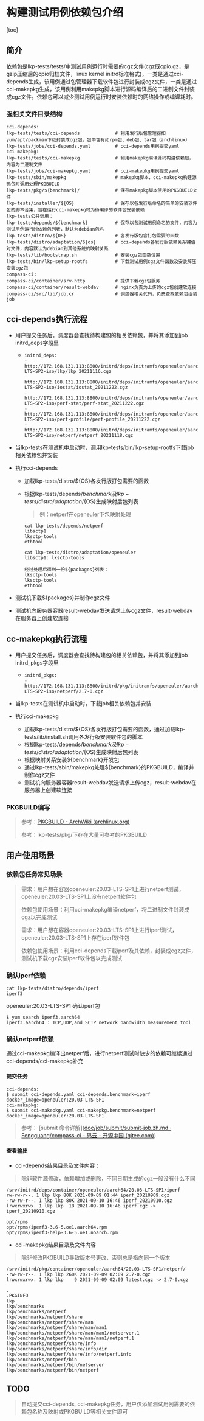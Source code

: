 # 构建测试用例依赖包介绍

[toc]

## 简介

依赖包是lkp-tests/tests/中测试用例运行时需要的cgz文件(cgz既cpio.gz，是gzip压缩后的cpio归档文件，linux kernel initrd标准格式)，一类是通过cci-depends生成，该用例通过包管理器下载软件包进行封装成cgz文件，一类是通过cci-makepkg生成，该用例利用makepkg脚本进行源码编译后的二进制文件封装成cgz文件。依赖包可以减少测试用例运行时安装依赖时的网络操作或编译耗时。

### 强相关文件目录结构

```shell
cci-depends:
lkp-tests/tests/cci-depends             # 利用发行版包管理器如yum/apt/packman下载封装成cgz包，包中含有如rpm包、deb包、tar包（archlinux）
lkp-tests/jobs/cci-depends.yaml         # cci-depends用例提交yaml
cci-makepkg:
lkp-tests/tests/cci-makepkg             # 利用makepkg编译源码构建依赖包，内容为二进制文件
lkp-tests/jobs/cci-makepkg.yaml         # cci-makepkg用例提交yaml
lkp-tests/sbin/makepkg                  # makepkg脚本，cci-makepkg构建源码包时调用处理PKGBUILD
lkp-tests/pkg/${benchmark}/             # 保存makepkg脚本使用的PKGBUILD文件
lkp-tests/installer/${OS}               # 保存以各发行版命名的简单的安装软件包的脚本合集，旨在运行cci-makepkg时为待编译的软件包安装依赖
lkp-tests公共调用：
lkp-tests/depends/${benchmark}          # 保存以各测试用例命名的文件，内容为测试用例运行时依赖包列表，默认为debian包名
lkp-tests/distro/${OS}                  # 各发行版包含打包需要的函数
lkp-tests/distro/adaptation/${os}       # cci-depends各发行版依赖关系键值对文件，内容默认为debian到其他系统的映射关系
lkp-tests/lib/bootstrap.sh              # 安装cgz包函数位置
lkp-tests/bin/lkp-setup-rootfs          # 下载测试用例cgz文件函数及安装解压安装cgz包
compass-ci：
compass-ci/container/srv-http           # 提供下载cgz包服务
compass-ci/container/result-webdav      # nginx负责为上传的cgz包创建软连接
compass-ci/src/lib/job.cr               # 调度器相关代码，负责查找依赖包组装job
```

## cci-depends执行流程

- 用户提交任务后，调度器会查找待构建包的相关依赖包，并将其添加到job initrd_deps字段里

  - ```
    initrd_deps:
    - http://172.168.131.113:8800/initrd/deps/initramfs/openeuler/aarch64/20.03-LTS-SP2-iso/lkp/lkp_20211116.cgz
    - http://172.168.131.113:8800/initrd/deps/initramfs/openeuler/aarch64/20.03-LTS-SP2-iso/iostat/iostat_20211222.cgz
    - http://172.168.131.113:8800/initrd/deps/initramfs/openeuler/aarch64/20.03-LTS-SP2-iso/perf-stat/perf-stat_20211222.cgz
    - http://172.168.131.113:8800/initrd/deps/initramfs/openeuler/aarch64/20.03-LTS-SP2-iso/perf-profile/perf-profile_20211222.cgz
    - http://172.168.131.113:8800/initrd/deps/initramfs/openeuler/aarch64/20.03-LTS-SP2-iso/netperf/netperf_20211118.cgz
    ```


- 当lkp-tests在测试机中启动时，调用lkp-tests/bin/lkp-setup-rootfs下载job相关依赖包并安装

- 执行cci-depends

  - 加载lkp-tests/distro/${OS}各发行版打包需要的函数
  - 根据lkp-tests/depends/${benchmark}及lkp-tests/distro/adaptation/${OS}生成映射后包列表
  	
  	>例：netperf在openeuler下包映射处理

  	```shell
  	cat lkp-tests/depends/netperf
  	libsctp1
  	lksctp-tools
  	ethtool
  	```
  	```shell
  	cat lkp-tests/distro/adaptation/openeuler
  	libsctp1: lksctp-tools
  	```

  	```
  	经过处理后得到一份${packages}列表：
  	lksctp-tools
  	lksctp-tools
  	ethtool
  	```

- 测试机下载${packages}并制作cgz文件

- 测试机向服务器容器result-webdav发送请求上传cgz文件，result-webdav在服务器上创建软连接

## cc-makepkg执行流程

- 用户提交任务后，调度器会查找待构建包的相关依赖包，并将其添加到job initrd_pkgs字段里

  - ```
    initrd_pkgs:
    - http://172.168.131.113:8800/initrd/pkg/initramfs/openeuler/aarch64/20.03-LTS-SP2-iso/netperf/2.7-0.cgz
    ```

- 当lkp-tests在测试机中启动时，下载job相关依赖包并安装

- 执行cci-makepkg
  - 加载lkp-tests/distro/${OS}各发行版打包需要的函数，通过加载lkp-tests/lib/install.sh调用各发行版安装软件包的脚本
  - 根据lkp-tests/depends/${benchmark}及lkp-tests/distro/adaptation/${OS}生成映射后包列表
  - 根据映射关系安装${benchmark}开发包
  - 通过lkp-tests/sbin/makepkg处理${benchmark}的PKGBUILD，编译并制作cgz文件
  - 测试机向服务器容器result-webdav发送请求上传cgz，result-webdav在服务器上创建软连接

### PKGBUILD编写

> 参考：[PKGBUILD - ArchWiki (archlinux.org)](https://wiki.archlinux.org/title/PKGBUILD)
>
> 参考：lkp-tests/pkg/下存在大量可参考的PKGBUILD

## 用户使用场景

### 依赖包任务常见场景

> 需求：用户想在容器openeuler:20.03-LTS-SP1上进行netperf测试，openeuler:20.03-LTS-SP1上没有netperf软件包
>
> 依赖包使用场景：利用cci-makepkg编译netperf，将二进制文件封装成cgz以完成测试
>
> 需求：用户想在容器openeuler:20.03-LTS-SP1上进行iperf测试，openeuler:20.03-LTS-SP1上存在iperf软件包
>
> 依赖包使用场景：利用cci-depends下载iperf及其依赖，封装成cgz文件，测试机下载cgz安装iperf软件包以完成测试

### 确认iperf依赖

```
cat lkp-tests/distro/depends/iperf
iperf3
```

openeuler:20.03-LTS-SP1 确认iperf包

```
$ yum search iperf3.aarch64
iperf3.aarch64 : TCP,UDP,and SCTP network bandwidth measurement tool
```

### 确认netperf依赖

通过cci-makepkg编译出netperf后，进行netperf测试时缺少的依赖可继续通过cci-depends/cci-makepkg补充

#### 提交任务

```shell
cci-depends: 
$ submit cci-depends.yaml cci-depends.benchmark=iperf docker_image=openeuler:20.03-LTS-SP1
cci-makepkg: 
$ submit cci-makepkg.yaml cci-makepkg.benchmark=netperf docker_image=openeuler:20.03-LTS-SP1
```

> 参考： [submit 命令详解]([doc/job/submit/submit-job.zh.md · Fengguang/compass-ci - 码云 - 开源中国 (gitee.com)](https://gitee.com/wu_fengguang/compass-ci/blob/master/doc/job/submit/submit-job.zh.md))

#### 查看输出

- cci-depends结果目录及文件内容：

> 除非软件源修改，依赖增加或删除，不同日期生成的cgz一般没有什么不同

```
/srv/initrd/deps/container/openeuler/aarch64/20.03-LTS-SP1/iperf
rw-rw-r--. 1 lkp lkp 80K 2021-09-09 01:44 iperf_20210909.cgz
-rw-rw-r--. 1 lkp lkp 80K 2021-09-10 16:46 iperf_20210910.cgz
lrwxrwxrwx. 1 lkp lkp  18 2021-09-10 16:46 iperf.cgz -> iperf_20210910.cgz
```

```shell
opt/rpms
opt/rpms/iperf3-3.6-5.oe1.aarch64.rpm
opt/rpms/iperf3-help-3.6-5.oe1.noarch.rpm
```

- cci-makepkg结果目录及文件内容

> 除非修改PKGBUILD导致版本号更改，否则总是指向同一个版本

```
/srv/initrd/pkg/container/openeuler/aarch64/20.03-LTS-SP1/netperf/
-rw-rw-r--. 1 lkp lkp 260K 2021-09-09 02:09 2.7-0.cgz
lrwxrwxrwx. 1 lkp lkp    9 2021-09-09 02:09 latest.cgz -> 2.7-0.cgz
```

```shell
.
.PKGINFO
lkp
lkp/benchmarks
lkp/benchmarks/netperf
lkp/benchmarks/netperf/share
lkp/benchmarks/netperf/share/man
lkp/benchmarks/netperf/share/man/man1
lkp/benchmarks/netperf/share/man/man1/netserver.1
lkp/benchmarks/netperf/share/man/man1/netperf.1
lkp/benchmarks/netperf/share/info
lkp/benchmarks/netperf/share/info/dir
lkp/benchmarks/netperf/share/info/netperf.info
lkp/benchmarks/netperf/bin
lkp/benchmarks/netperf/bin/netserver
lkp/benchmarks/netperf/bin/netperf
```

## TODO
> 自动提交cci-depends, cci-makepkg任务，用户仅添加测试用例需要的依赖包名称及映射或PKGBUILD等相关文件即可
